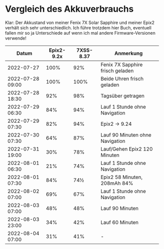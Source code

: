 Vergleich des Akkuverbrauchs
============================

Klar: Der Akkustand von meiner Fenix 7X Solar Sapphire und meiner Epix2
verhält sich sehr unterschiedlich. Ich führe trotzdem hier Buch, eventuell
fallen mir so ja Unterschiede auf wenn ich mal andere Firmware-Versionen
verwende!

|Datum           |Epix2-9.2x|7XSS-8.37|Anmerkung                       |
|----------------|----------|---------|--------------------------------|
|2022-07-27      |100%      | 92%     |Fenix 7X Sapphire frisch geladen|
|2022-07-28 09:00|100%      |100%     |Beide Uhren frisch geladen      |
|2022-07-28 18:30| 92%      | 98%     |Tagsüber getragen               |
|2022-07-29 06:30| 84%      | 94%     |Lauf 1 Stunde ohne Navigation   |
|2022-07-29 07:30| 82%      | 94%     |Epix2 -> 9.24                   |
|2022-07-30 07:30| 64%      | 87%     |Lauf 90 Minuten ohne Navigation |
|2022-07-31 19:00| 30%      | 78%     |Lauf/Gehen Epix2 120 Minuten    |
|2022-08-01 06:30| 21%      | 74%     |Lauf 1 Stunde ohne Navigation   |
|2022-08-01 07:30| 84%      | 74½     |Epix2 58 Minuten, 208mAh 84%    |
|2022-08-02 07:00| 69%      | 67%     |Lauf 1 Stunde ohne Navigation   |
|2022-08-03 07:00| 48%      | 48%     |Lauf 90 Minuten                 |
|2022-08-03 23:00| 34%      | 42%     |Lauf 60 Minuten                 |
|2022-08-04 07:00| 31%      | 41%     |-                               |
